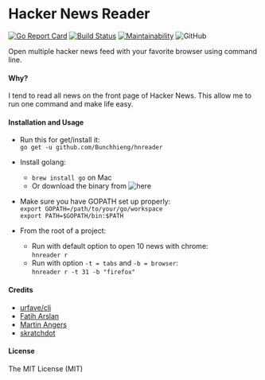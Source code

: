 # Hacker News Reader

[![Go Report Card](https://goreportcard.com/badge/github.com/Bunchhieng/hnreader)](https://goreportcard.com/report/github.com/Bunchhieng/hnreader) [![Build Status](https://travis-ci.org/Bunchhieng/hnreader.svg?branch=master)](https://travis-ci.org/Bunchhieng/hnreader)
[![Maintainability](https://api.codeclimate.com/v1/badges/ba5c7736f364c04b562c/maintainability)](https://codeclimate.com/github/Bunchhieng/hnreader/maintainability)
![GitHub](https://img.shields.io/github/license/mashape/apistatus.svg)

Open multiple hacker news feed with your favorite browser using command line.

#### Why?

I tend to read all news on the front page of Hacker News. This allow me to run one command and make life easy.

#### Installation and Usage

- Run this for get/install it:  
  `go get -u github.com/Bunchhieng/hnreader`

- Install golang:
  - `brew install go` on Mac
  - Or download the binary from ![here](https://golang.org/dl/)
- Make sure you have GOPATH set up properly:  
  `export GOPATH=/path/to/your/go/workspace`  
  `export PATH=$GOPATH/bin:$PATH`

- From the root of a project:
  - Run with default option to open 10 news with chrome:  
     `hnreader r`
  - Run with option `-t = tabs` and `-b = browser`:  
     `hnreader r -t 31 -b "firefox"`

#### Credits

- [urfave/cli](https://github.com/urfave/cli)
- [Fatih Arslan](https://github.com/fatih/color)
- [Martin Angers](https://github.com/PuerkitoBio/goquery)
- [skratchdot](https://github.com/skratchdot/open-golang)

#### License

The MIT License (MIT)
